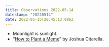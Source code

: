 ```yaml
---
title: Observations 2022-05-14
datestamp: "20220514"
date: 2022-05-15T20:45:13.086Z
---
```

- Moonlight is sunlight. 
- “[How to Plant a Meme](https://donotresearch.net/posts/how-to-plant-a-meme)” by Joshua Citarella.